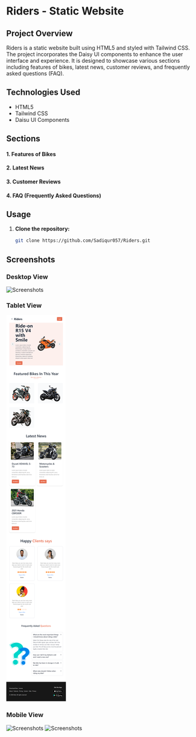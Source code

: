 # Riders - Static Website

## Project Overview

Riders is a static website built using HTML5 and styled with Tailwind CSS. The project incorporates the Daisy UI components to enhance the user interface and experience. It is designed to showcase various sections including features of bikes, latest news, customer reviews, and frequently asked questions (FAQ).

## Technologies Used

- HTML5
- Tailwind CSS
- Daisu UI Components

## Sections

#### 1. Features of Bikes

#### 2. Latest News

#### 3. Customer Reviews

#### 4. FAQ (Frequently Asked Questions)

## Usage

1. **Clone the repository:**

   ```bash
   git clone https://github.com/Sadiqur057/Riders.git
   ```

## Screenshots

### Desktop View

![Screenshots](desktop-view.png)

### Tablet View

![Screenshots](tablet-view.png)

### Mobile View

![Screenshots](mobile-view-1.png)
![Screenshots](mobile-view-2.png)
